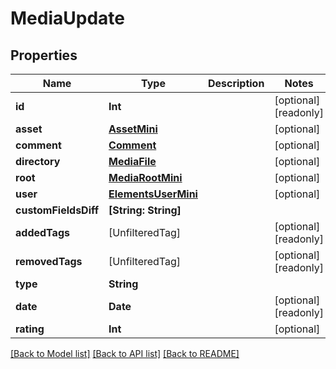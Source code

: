 # MediaUpdate

## Properties

Name | Type | Description | Notes
------------ | ------------- | ------------- | -------------
**id** | **Int** |  | [optional] [readonly] 
**asset** | [**AssetMini**](AssetMini.md) |  | [optional] 
**comment** | [**Comment**](Comment.md) |  | [optional] 
**directory** | [**MediaFile**](MediaFile.md) |  | [optional] 
**root** | [**MediaRootMini**](MediaRootMini.md) |  | [optional] 
**user** | [**ElementsUserMini**](ElementsUserMini.md) |  | [optional] 
**customFieldsDiff** | **[String: String]** |  | 
**addedTags** | [UnfilteredTag] |  | [optional] [readonly] 
**removedTags** | [UnfilteredTag] |  | [optional] [readonly] 
**type** | **String** |  | 
**date** | **Date** |  | [optional] [readonly] 
**rating** | **Int** |  | [optional] 

[[Back to Model list]](../README.md#documentation-for-models) [[Back to API list]](../README.md#documentation-for-api-endpoints) [[Back to README]](../README.md)


